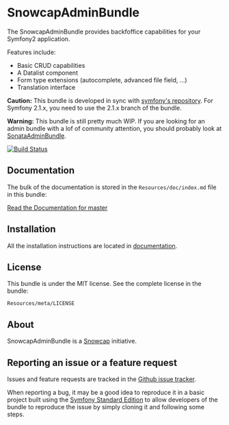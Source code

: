 SnowcapAdminBundle
==================

The SnowcapAdminBundle provides backfoffice capabilities for your Symfony2 application.

Features include:

- Basic CRUD capabilities
- A Datalist component
- Form type extensions (autocomplete, advanced file field, ...)
- Translation interface

**Caution:** This bundle is developed in sync with [symfony's repository](https://github.com/symfony/symfony).
For Symfony 2.1.x, you need to use the 2.1.x branch of the bundle.

**Warning:** This bundle is still pretty much WIP. If you are looking for an admin bundle with a lof of community attention,
you should probably look at [SonataAdminBundle](https://github.com/sonata-project/SonataAdminBundle).

[![Build Status](https://secure.travis-ci.org/snowcap/SnowcapAdminBundle.png?branch=master)](http://travis-ci.org/snowcap/SnowcapAdminBundle)

Documentation
-------------

The bulk of the documentation is stored in the `Resources/doc/index.md`
file in this bundle:

[Read the Documentation for master](https://github.com/snowcap/SnowcapAdminBundle/blob/master/Resources/doc/index.md)

Installation
------------

All the installation instructions are located in [documentation](https://github.com/snowcap/SnowcapAdminBundle/blob/master/Resources/doc/index.md).

License
-------

This bundle is under the MIT license. See the complete license in the bundle:

    Resources/meta/LICENSE

About
-----

SnowcapAdminBundle is a [Snowcap](https://github.com/snowcap) initiative.

Reporting an issue or a feature request
---------------------------------------

Issues and feature requests are tracked in the [Github issue tracker](https://github.com/snowcap/SnowcapAdminBundle/issues).

When reporting a bug, it may be a good idea to reproduce it in a basic project
built using the [Symfony Standard Edition](https://github.com/symfony/symfony-standard)
to allow developers of the bundle to reproduce the issue by simply cloning it
and following some steps.
